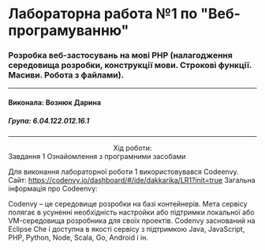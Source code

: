 # Лабораторна работа №1 по "Веб-програмуванню"
### Розробка веб-застосувань на мові PHP (налагодження середовища розробки, конструкції мови. Строкові функції. Масиви. Робота з файлами).

***
#### Виконала: Вознюк Дарина
##### Група: 6.04.122.012.16.1

***

<center>Хід роботи:</center>
Завдання 1
Ознайомлення з програмними засобами

Для виконання лабораторної роботи 1 використовувався Codeenvy.
Сайт: https://codenvy.io/dashboard/#/ide/dakkarika/LR1?init=true
Загальна інформація про Codeenvy:

Codenvy – це середовище розробки на базі контейнерів. Мета сервісу полягає в усуненні необхідність настройки або підтримки локальної або VM-середовища розробника для своїх проектів.
Codenvy заснований на Eclipse Che і доступна в якості сервісу з підтримкою Java, JavaScript, PHP, Python, Node, Scala, Go, Android і ін.

